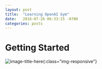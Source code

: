 ```yaml
---
layout: post
title:  "Learning OpenAI Gym"
date:   2016-07-26 06:33:15 -0700
categories: posts
---
```

# Getting Started
![image-title-here](../../../../random_agent.gif){:class="img-responsive"}